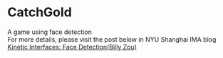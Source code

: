 # CatchGold
A game using face detection</br>
For more details, please visit the post below in NYU Shanghai IMA blog</br>
[Kinetic Interfaces: Face Detection(Billy Zou)](http://ima.nyu.sh/documentation/2018/03/02/kinetic-interfaces-face-trackingbilly-zou/)
